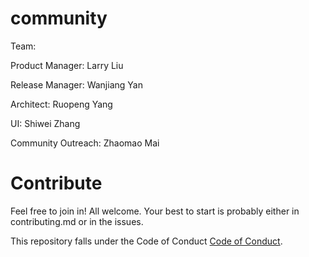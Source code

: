 # community

Team: 


Product Manager: Larry Liu

Release Manager: Wanjiang Yan

Architect: Ruopeng Yang

UI: Shiwei Zhang

Community Outreach: Zhaomao Mai

# Contribute

Feel free to join in! All welcome. Your best to start is probably either in contributing.md or in the issues.


This repository falls under the Code of Conduct [Code of Conduct](https://github.com/tarotAI/community/blob/master/code-of-conduct.md).
